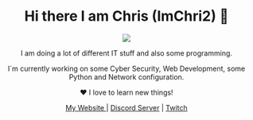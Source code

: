 <html>
<h1 align="center">
Hi there I am Chris (ImChri2) 👋
    </h1>
      <p align="center">
      <img src="https://www.chris-industries.de/wp-content/uploads/2021/12/chrisindustries.png"/>
      </p>
      <p align="center">                                                            
        I am doing a lot of different IT stuff and also some programming.
      </p>
      <p align="center">
       I´m currently working on some Cyber Security, Web Development, some Python and Network configuration. 
      </p>
      <p align="center">
       ❤️ I love to learn new things!
      </p>
      <p align="center">
        <a href="https://www.chris-industries.de" alt="Chris-Industries.de">My Website </a> | <a href="https://discord.gg/83zVQce" alt"Discord"> Discord Server</a> | <a    href="https://www.twitch.tv/imchri2" alt="Twitch"> Twitch</a>
      </p>
</html>  
